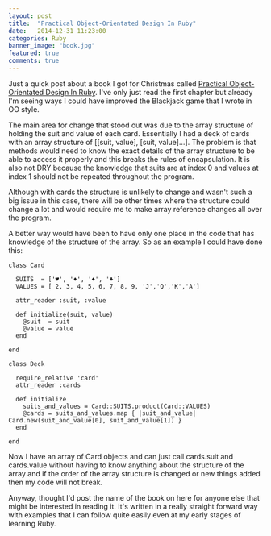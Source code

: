 ```yaml
---
layout: post
title:  "Practical Object-Orientated Design In Ruby"
date:   2014-12-31 11:23:00
categories: Ruby
banner_image: "book.jpg"
featured: true
comments: true
---
```


Just a quick post about a book I got for Christmas called [Practical Object-Orientated Design In Ruby](http://www.poodr.com/).  I've only just read the first chapter but already I'm seeing ways I could have improved the Blackjack game that I wrote in OO style.

<!--more-->

The main area for change that stood out was due to the array structure of holding the suit and value of each card.  Essentially I had a deck of cards with an array structure of [[suit, value], [suit, value]...].  The problem is that methods would need to know the exact details of the array structure to be able to access it properly and this breaks the rules of encapsulation.  It is also not DRY because the knowledge that suits are at index 0 and values at index 1 should not be repeated throughout the program.

Although with cards the structure is unlikely to change and wasn't such a big issue in this case, there will be other times where the structure could change a lot and would require me to make array reference changes all over the program.

A better way would have been to have only one place in the code that has knowledge of the structure of the array. So as an example I could have done this:

    class Card

      SUITS  = ['♥', '♦', '♠', '♣']
      VALUES = [ 2, 3, 4, 5, 6, 7, 8, 9, 'J','Q','K','A']

      attr_reader :suit, :value

      def initialize(suit, value)
        @suit  = suit
        @value = value
      end
      
    end
    
    class Deck

      require_relative 'card'
      attr_reader :cards

      def initialize
        suits_and_values = Card::SUITS.product(Card::VALUES)
        @cards = suits_and_values.map { |suit_and_value| Card.new(suit_and_value[0], suit_and_value[1]) }
      end

    end
    
Now I have an array of Card objects and can just call cards.suit and cards.value without having to know anything about the structure of the array and if the order of the array structure is changed or new things added then my code will not break.

Anyway, thought I'd post the name of the book on here for anyone else that might be interested in reading it.  It's written in a really straight forward way with examples that I can follow quite easily even at my early stages of learning Ruby.
